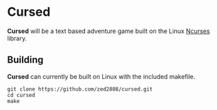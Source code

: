 Cursed
======
**Cursed** will be a text based adventure game built on the Linux [Ncurses](https://www.gnu.org/software/ncurses/) library.

Building
--------
**Cursed** can currently be built on Linux with the included makefile.

    git clone https://github.com/zed2808/cursed.git
    cd cursed
    make
